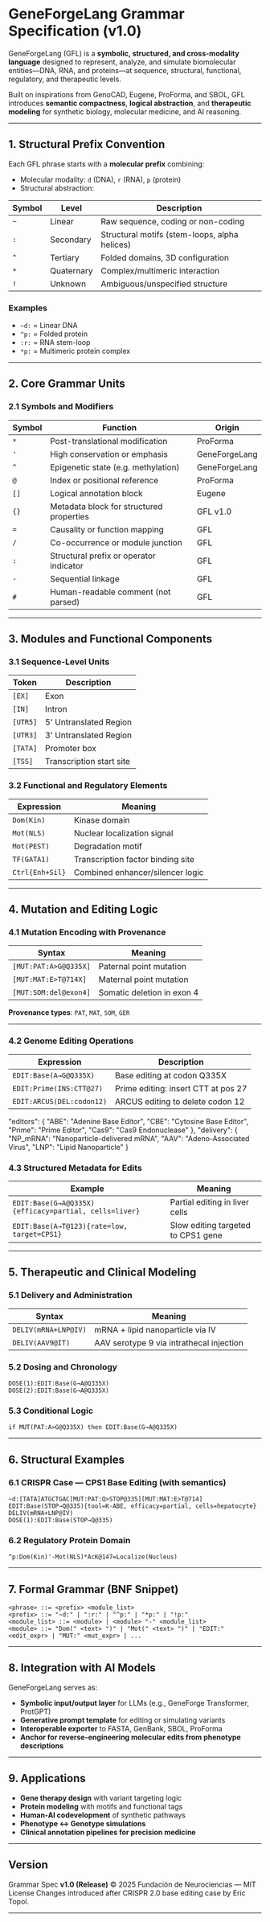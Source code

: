 # **GeneForgeLang Grammar Specification (v1.0)**

GeneForgeLang (GFL) is a **symbolic, structured, and cross-modality language** designed to represent, analyze, and simulate biomolecular entities—DNA, RNA, and proteins—at sequence, structural, functional, regulatory, and therapeutic levels.

Built on inspirations from GenoCAD, Eugene, ProForma, and SBOL, GFL introduces **semantic compactness**, **logical abstraction**, and **therapeutic modeling** for synthetic biology, molecular medicine, and AI reasoning.

---

## **1. Structural Prefix Convention**

Each GFL phrase starts with a **molecular prefix** combining:

* Molecular modality: `d` (DNA), `r` (RNA), `p` (protein)
* Structural abstraction:

| Symbol | Level      | Description                                   |
| ------ | ---------- | --------------------------------------------- |
| `~`    | Linear     | Raw sequence, coding or non-coding            |
| `:`    | Secondary  | Structural motifs (stem-loops, alpha helices) |
| `^`    | Tertiary   | Folded domains, 3D configuration              |
| `*`    | Quaternary | Complex/multimeric interaction                |
| `!`    | Unknown    | Ambiguous/unspecified structure               |

### Examples

* `~d:` = Linear DNA
* `^p:` = Folded protein
* `:r:` = RNA stem-loop
* `*p:` = Multimeric protein complex

---

## **2. Core Grammar Units**

### 2.1 Symbols and Modifiers

| Symbol | Function                                 | Origin        |
| ------ | ---------------------------------------- | ------------- |
| `*`    | Post-translational modification          | ProForma      |
| `'`    | High conservation or emphasis            | GeneForgeLang |
| `^`    | Epigenetic state (e.g. methylation)      | GeneForgeLang |
| `@`    | Index or positional reference            | ProForma      |
| `[]`   | Logical annotation block                 | Eugene        |
| `{}`   | Metadata block for structured properties | GFL v1.0      |
| `=`    | Causality or function mapping            | GFL           |
| `/`    | Co-occurrence or module junction         | GFL           |
| `:`    | Structural prefix or operator indicator  | GFL           |
| `-`    | Sequential linkage                       | GFL           |
| `#`    | Human-readable comment (not parsed)      | GFL           |

---

## **3. Modules and Functional Components**

### 3.1 Sequence-Level Units

| Token    | Description              |
| -------- | ------------------------ |
| `[EX]`   | Exon                     |
| `[IN]`   | Intron                   |
| `[UTR5]` | 5' Untranslated Region   |
| `[UTR3]` | 3' Untranslated Region   |
| `[TATA]` | Promoter box             |
| `[TSS]`  | Transcription start site |

### 3.2 Functional and Regulatory Elements

| Expression      | Meaning                           |
| --------------- | --------------------------------- |
| `Dom(Kin)`      | Kinase domain                     |
| `Mot(NLS)`      | Nuclear localization signal       |
| `Mot(PEST)`     | Degradation motif                 |
| `TF(GATA1)`     | Transcription factor binding site |
| `Ctrl{Enh+Sil}` | Combined enhancer/silencer logic  |

---

## **4. Mutation and Editing Logic**

### 4.1 Mutation Encoding with Provenance

| Syntax                | Meaning                    |
| --------------------- | -------------------------- |
| `[MUT:PAT:A>G@Q335X]` | Paternal point mutation    |
| `[MUT:MAT:E>T@714X]`  | Maternal point mutation    |
| `[MUT:SOM:del@exon4]` | Somatic deletion in exon 4 |

**Provenance types**: `PAT`, `MAT`, `SOM`, `GER`

---

### 4.2 Genome Editing Operations

| Expression                | Description                         |
| ------------------------- | ----------------------------------- |
| `EDIT:Base(A→G@Q335X)`    | Base editing at codon Q335X         |
| `EDIT:Prime(INS:CTT@27)`  | Prime editing: insert CTT at pos 27 |
| `EDIT:ARCUS(DEL:codon12)` | ARCUS editing to delete codon 12    |

"editors": {
  "ABE": "Adenine Base Editor",
  "CBE": "Cytosine Base Editor",
  "Prime": "Prime Editor",
  "Cas9": "Cas9 Endonuclease"
},
"delivery": {
  "NP_mRNA": "Nanoparticle-delivered mRNA",
  "AAV": "Adeno-Associated Virus",
  "LNP": "Lipid Nanoparticle"
}


### 4.3 Structured Metadata for Edits

| Example                                               | Meaning                            |
| ----------------------------------------------------- | ---------------------------------- |
| `EDIT:Base(G→A@Q335X){efficacy=partial, cells=liver}` | Partial editing in liver cells     |
| `EDIT:Base(A→T@123){rate=low, target=CPS1}`           | Slow editing targeted to CPS1 gene |

---

## **5. Therapeutic and Clinical Modeling**

### 5.1 Delivery and Administration

| Syntax               | Meaning                                  |
| -------------------- | ---------------------------------------- |
| `DELIV(mRNA+LNP@IV)` | mRNA + lipid nanoparticle via IV         |
| `DELIV(AAV9@IT)`     | AAV serotype 9 via intrathecal injection |

### 5.2 Dosing and Chronology

```gfl
DOSE(1):EDIT:Base(G→A@Q335X)
DOSE(2):EDIT:Base(G→A@Q335X)
```

### 5.3 Conditional Logic

```gfl
if MUT(PAT:A>G@Q335X) then EDIT:Base(G→A@Q335X)
```

---

## **6. Structural Examples**

### 6.1 CRISPR Case — CPS1 Base Editing (with semantics)

```gfl
~d:[TATA]ATGCTGAC[MUT:PAT:Q>STOP@335][MUT:MAT:E>T@714]
EDIT:Base(STOP→Q@335){tool=K-ABE, efficacy=partial, cells=hepatocyte}
DELIV(mRNA+LNP@IV)
DOSE(1):EDIT:Base(STOP→Q@335)
```

### 6.2 Regulatory Protein Domain

```gfl
^p:Dom(Kin)'-Mot(NLS)*AcK@147=Localize(Nucleus)
```

---

## **7. Formal Grammar (BNF Snippet)**

```bnf
<phrase> ::= <prefix> <module_list>
<prefix> ::= "~d:" | ":r:" | "^p:" | "*p:" | "!p:"
<module_list> ::= <module> | <module> "-" <module_list>
<module> ::= "Dom(" <text> ")" | "Mot(" <text> ")" | "EDIT:" <edit_expr> | "MUT:" <mut_expr> | ...
```

---

## **8. Integration with AI Models**

GeneForgeLang serves as:

* **Symbolic input/output layer** for LLMs (e.g., GeneForge Transformer, ProtGPT)
* **Generative prompt template** for editing or simulating variants
* **Interoperable exporter** to FASTA, GenBank, SBOL, ProForma
* **Anchor for reverse-engineering molecular edits from phenotype descriptions**

---

## **9. Applications**

* **Gene therapy design** with variant targeting logic
* **Protein modeling** with motifs and functional tags
* **Human-AI codevelopment** of synthetic pathways
* **Phenotype ↔ Genotype simulations**
* **Clinical annotation pipelines for precision medicine**

---

## **Version**

Grammar Spec **v1.0 (Release)**
© 2025 Fundación de Neurociencias — MIT License
Changes introduced after CRISPR 2.0 base editing case by Eric Topol.

---
